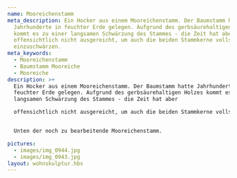 ```yaml
---
name: Mooreichenstamm
meta_description: Ein Hocker aus einem Mooreichenstamm. Der Baumstamm hatte
  Jahrhunderte in feuchter Erde gelegen. Aufgrund des gerbsäurehaltigen Holzes
  kommt es zu einer langsamen Schwärzung des Stammes - die Zeit hat aber
  offensichtlich nicht ausgereicht, um auch die beiden Stammkerne vollständig
  einzuschwärzen.
meta_keywords:
  - Mooreichenstamm
  - Baumstamm Mooreiche
  - Mooreiche
description: >+
  Ein Hocker aus einem Mooreichenstamm. Der Baumstamm hatte Jahrhunderte in
  feuchter Erde gelegen. Aufgrund des gerbsäurehaltigen Holzes kommt es zu einer
  langsamen Schwärzung des Stammes - die Zeit hat aber

  offensichtlich nicht ausgereicht, um auch die beiden Stammkerne vollständig einzuschwärzen.


  Unten der noch zu bearbeitende Mooreichenstamm.

pictures:
  - images/img_0944.jpg
  - images/img_0943.jpg
layout: wohnskulptur.hbs
---
```

